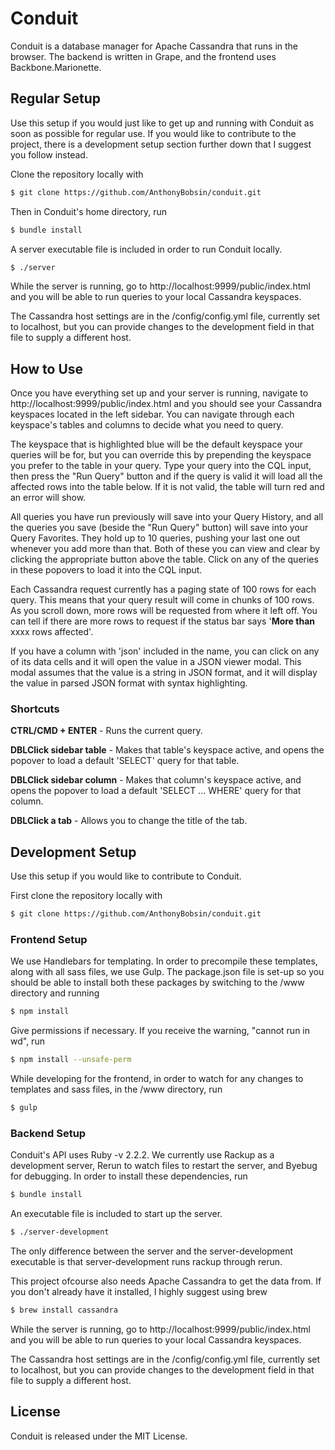 # Conduit

Conduit is a database manager for Apache Cassandra that runs in the browser. The backend is written in Grape, and the frontend uses Backbone.Marionette.

## Regular Setup

Use this setup if you would just like to get up and running with Conduit as soon as possible for regular use. If you would like to contribute to the project, there is a development setup section further down that I suggest you follow instead.

Clone the repository locally with

```sh
$ git clone https://github.com/AnthonyBobsin/conduit.git
```

Then in Conduit's home directory, run

```sh
$ bundle install
```

A server executable file is included in order to run Conduit locally.

```sh
$ ./server
```

While the server is running, go to http://localhost:9999/public/index.html and you will be able to run queries to your local Cassandra keyspaces.

The Cassandra host settings are in the /config/config.yml file, currently set to localhost, but you can provide changes to the development field in that file to supply a different host.

## How to Use

Once you have everything set up and your server is running, navigate to http://localhost:9999/public/index.html and you should see your Cassandra keyspaces located in the left sidebar. You can navigate through each keyspace's tables and columns to decide what you need to query.

The keyspace that is highlighted blue will be the default keyspace your queries will be for, but you can override this by prepending the keyspace you prefer to the table in your query. Type your query into the CQL input, then press the "Run Query" button and if the query is valid it will load all the affected rows into the table below. If it is not valid, the table will turn red and an error will show.

All queries you have run previously will save into your Query History, and all the queries you save (beside the "Run Query" button) will save into your Query Favorites. They hold up to 10 queries, pushing your last one out whenever you add more than that. Both of these you can view and clear by clicking the appropriate button above the table. Click on any of the queries in these popovers to load it into the CQL input.

Each Cassandra request currently has a paging state of 100 rows for each query. This means that your query result will come in chunks of 100 rows. As you scroll down, more rows will be requested from where it left off. You can tell if there are more rows to request if the status bar says '**More than** xxxx rows affected'.

If you have a column with 'json' included in the name, you can click on any of its data cells and it will open the value in a JSON viewer modal. This modal assumes that the value is a string in JSON format, and it will display the value in parsed JSON format with syntax highlighting.

### Shortcuts

**CTRL/CMD + ENTER** - Runs the current query.

**DBLClick sidebar table** - Makes that table's keyspace active, and opens the popover to load a default 'SELECT' query for that table.

**DBLClick sidebar column** - Makes that column's keyspace active, and opens the popover to load a default 'SELECT ... WHERE' query for that column.

**DBLClick a tab** - Allows you to change the title of the tab.

## Development Setup

Use this setup if you would like to contribute to Conduit.

First clone the repository locally with

```sh
$ git clone https://github.com/AnthonyBobsin/conduit.git
```

### Frontend Setup

We use Handlebars for templating. In order to precompile these templates, along with all sass files, we use Gulp. The package.json file is set-up so you should be able to install both these packages by switching to the /www directory and running

```sh
$ npm install
```

Give permissions if necessary.
If you receive the warning, "cannot run in wd", run

```sh
$ npm install --unsafe-perm
```

While developing for the frontend, in order to watch for any changes to templates and sass files, in the /www directory, run

```sh
$ gulp
```

### Backend Setup

Conduit's API uses Ruby -v 2.2.2. We currently use Rackup as a development server, Rerun to watch files to restart the server, and Byebug for debugging. In order to install these dependencies, run

```sh
$ bundle install
```

An executable file is included to start up the server.

```sh
$ ./server-development
```

The only difference between the server and the server-development executable is that server-development runs rackup through rerun.

This project ofcourse also needs Apache Cassandra to get the data from. If you don't already have it installed, I highly suggest using brew

```sh
$ brew install cassandra
```

While the server is running, go to http://localhost:9999/public/index.html and you will be able to run queries to your local Cassandra keyspaces.

The Cassandra host settings are in the /config/config.yml file, currently set to localhost, but you can provide changes to the development field in that file to supply a different host.

## License

Conduit is released under the MIT License.